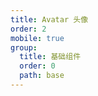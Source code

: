 ```yaml
---
title: Avatar 头像
order: 2
mobile: true
group:
  title: 基础组件
  order: 0
  path: base
---
```


<code src="../demo/Avatar.jsx"></code>
<API src="../src/Avatar.tsx"></API>

